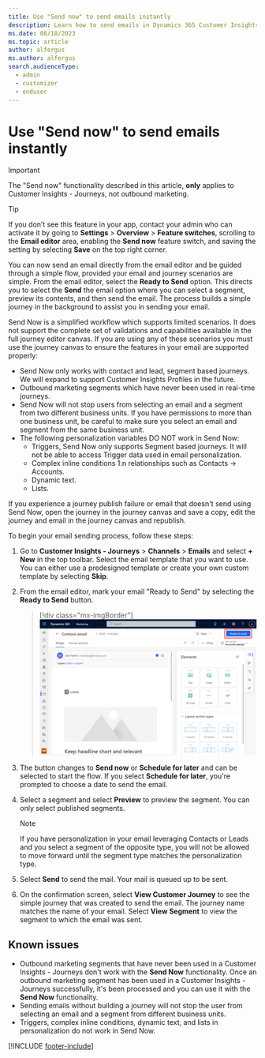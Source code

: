 ```yaml
---
title: Use "Send now" to send emails instantly
description: Learn how to send emails in Dynamics 365 Customer Insights - Journeys without building a journey.
ms.date: 08/18/2023
ms.topic: article
author: alfergus
ms.author: alfergus
search.audienceType: 
  - admin
  - customizer
  - enduser
---
```


# Use "Send now" to send emails instantly

> [!IMPORTANT]
> The "Send now" functionality described in this article, **only** applies to Customer Insights - Journeys, not outbound marketing.

> [!TIP]
> If you don’t see this feature in your app, contact your admin who can activate it by going to **Settings** > **Overview** > **Feature switches**, scrolling to the **Email editor** area, enabling the **Send now** feature switch, and saving the setting by selecting **Save** on the top right corner.

You can now send an email directly from the email editor and be guided through a simple flow, provided your email and journey scenarios are simple. From the email editor, select the **Ready to Send** option. This directs you to select the **Send** the email option where you can select a segment, preview its contents, and then send the email. The process builds a simple journey in the background to assist you in sending your email.

Send Now is a simplified workflow which supports limited scenarios. It does not support the complete set of validations and capabilities available in the full journey editor canvas. If you are using any of these scenarios you must use the journey canvas to ensure the features in your email are supported properly: 
- Send Now only works with contact and lead, segment based journeys. We will expand to support Customer Insights Profiles in the future. 
- Outbound marketing segments which have never been used in real-time journeys.
- Send Now will not stop users from selecting an email and a segment from two different business units. If you have permissions to more than one business unit, be careful to make sure you select an email and segment from the same business unit.
- The following personalization variables DO NOT work in Send Now: 
  - Triggers, Send Now only supports Segment based journeys. It will not be able to access Trigger data used in email personalization.
  - Complex inline conditions 1:n relationships such as Contacts -> Accounts.
  - Dynamic text.
  - Lists.

If you experience a journey publish failure or email that doesn't send using Send Now, open the journey in the journey canvas and save a copy, edit the journey and email in the journey canvas and republish. 

To begin your email sending process, follow these steps:

1. Go to **Customer Insights - Journeys** > **Channels** > **Emails** and select **+ New** in the top toolbar. Select the email template that you want to use. You can either use a predesigned template or create your own custom template by selecting **Skip**.
1. From the email editor, mark your email "Ready to Send" by selecting the **Ready to Send** button.

    > [!div class="mx-imgBorder"]
    > ![Ready to send screenshot.](media/email-without-journey-ready.png "Ready to send screenshot")

1. The button changes to **Send now** or **Schedule for later** and can be selected to start the flow. If you select **Schedule for later**, you're prompted to choose a date to send the email.
1. Select a segment and select **Preview** to preview the segment. You can only select published segments.
    > [!NOTE]
    > If you have personalization in your email leveraging Contacts or Leads and you select a segment of the opposite type, you will not be allowed to move forward until the segment type matches the personalization type.
1. Select **Send** to send the mail. Your mail is queued up to be sent.
1. On the confirmation screen, select **View Customer Journey** to see the simple journey that was created to send the email. The journey name matches the name of your email. Select **View Segment** to view the segment to which the email was sent.

## Known issues

- Outbound marketing segments that have never been used in a Customer Insights - Journeys don't work with the **Send Now** functionality. Once an outbound marketing segment has been used in a Customer Insights - Journeys successfully, it's been processed and you can use it with the **Send Now** functionality.
- Sending emails without building a journey will not stop the user from selecting an email and a segment from different business units.
- Triggers, complex inline conditions, dynamic text, and lists in personalization do not work in Send Now. 

[!INCLUDE [footer-include](./includes/footer-banner.md)]
